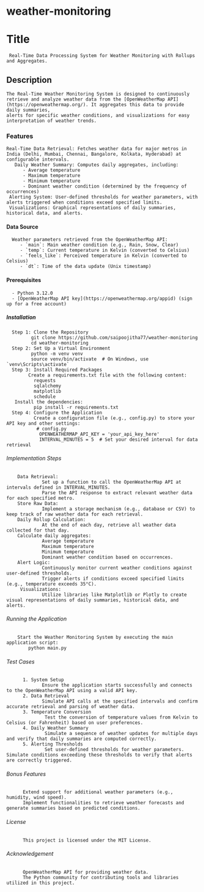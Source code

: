 # weather-monitoring
# Title
     Real-Time Data Processing System for Weather Monitoring with Rollups and Aggregates.
## Description
    The Real-Time Weather Monitoring System is designed to continuously retrieve and analyze weather data from the [OpenWeatherMap API](https://openweathermap.org/). It aggregates this data to provide daily summaries,
    alerts for specific weather conditions, and visualizations for easy interpretation of weather trends.
### Features
    Real-Time Data Retrieval: Fetches weather data for major metros in India (Delhi, Mumbai, Chennai, Bangalore, Kolkata, Hyderabad) at configurable intervals.
       Daily Weather Summary: Computes daily aggregates, including:
          - Average temperature
          - Maximum temperature
          - Minimum temperature
          - Dominant weather condition (determined by the frequency of occurrences)
     Alerting System: User-defined thresholds for weather parameters, with alerts triggered when conditions exceed specified limits.
     Visualizations: Graphical representations of daily summaries, historical data, and alerts.
#### Data Source
      Weather parameters retrieved from the OpenWeatherMap API:
         - `main`: Main weather condition (e.g., Rain, Snow, Clear)
         - `temp`: Current temperature in Kelvin (converted to Celsius)
         - `feels_like`: Perceived temperature in Kelvin (converted to Celsius)
         - `dt`: Time of the data update (Unix timestamp)
#### Prerequisites
      - Python 3.12.0
      - [OpenWeatherMap API key](https://openweathermap.org/appid) (sign up for a free account)
##### Installation
      Step 1: Clone the Repository
             git clone https://github.com/saipoojitha77/weather-monitoring
             cd weather-monitoring
      Step 2: Set Up a Virtual Environment 
             python -m venv venv
             source venv/bin/activate  # On Windows, use `venv\Scripts\activate`
      Step 3: Install Required Packages
            Create a requirements.txt file with the following content:
              requests
              sqlalchemy
              matplotlib
              schedule     
       Install the dependencies:
              pip install -r requirements.txt       
      Step 4: Configure the Application
              Create a configuration file (e.g., config.py) to store your API key and other settings:
               # config.py
                OPENWEATHERMAP_API_KEY = 'your_api_key_here'
                INTERVAL_MINUTES = 5  # Set your desired interval for data retrieval
###### Implementation Steps
        Data Retrieval:
                 Set up a function to call the OpenWeatherMap API at intervals defined in INTERVAL_MINUTES.
                 Parse the API response to extract relevant weather data for each specified metro.
        Store Raw Data:
                 Implement a storage mechanism (e.g., database or CSV) to keep track of raw weather data for each retrieval.
        Daily Rollup Calculation:
                 At the end of each day, retrieve all weather data collected for that day.
        Calculate daily aggregates:
                 Average temperature
                 Maximum temperature
                 Minimum temperature
                 Dominant weather condition based on occurrences.
        Alert Logic:
                 Continuously monitor current weather conditions against user-defined thresholds.
                 Trigger alerts if conditions exceed specified limits (e.g., temperature exceeds 35°C).
         Visualizations:
                 Utilize libraries like Matplotlib or Plotly to create visual representations of daily summaries, historical data, and alerts.
###### Running the Application
        Start the Weather Monitoring System by executing the main application script:
            python main.py          
###### Test Cases
          1. System Setup
                 Ensure the application starts successfully and connects to the OpenWeatherMap API using a valid API key.
          2. Data Retrieval
                 Simulate API calls at the specified intervals and confirm accurate retrieval and parsing of weather data.
          3. Temperature Conversion
                  Test the conversion of temperature values from Kelvin to Celsius (or Fahrenheit) based on user preferences.
          4. Daily Weather Summary
                  Simulate a sequence of weather updates for multiple days and verify that daily summaries are computed correctly.
          5. Alerting Thresholds
                  Set user-defined thresholds for weather parameters. Simulate conditions exceeding these thresholds to verify that alerts are correctly triggered.
###### Bonus Features
          Extend support for additional weather parameters (e.g., humidity, wind speed).
          Implement functionalities to retrieve weather forecasts and generate summaries based on predicted conditions.
###### License
          This project is licensed under the MIT License. 
###### Acknowledgement          
          OpenWeatherMap API for providing weather data.
          The Python community for contributing tools and libraries utilized in this project.   
